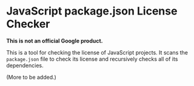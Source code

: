 # JavaScript package.json License Checker

**This is not an official Google product.**

This is a tool for checking the license of JavaScript projects. It scans the
`package.json` file to check its license and recursively checks all of its
dependencies.

(More to be added.)
